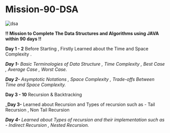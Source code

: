 # Mission-90-DSA
![dsa](https://user-images.githubusercontent.com/63275326/200905703-0bf38658-b041-45f8-b708-2f0e37c570ff.png)

**!! Mission to Complete The Data Structures and Algorithms using JAVA within 90 days !!**

**Day 1 - 2**
Before Starting , Firstly Learned about the Time and Space Complexity .


_**Day 1-** Basic Terminologies of Data Structure , Time Complexity , Best Case , Average Case , Worst Case._

_**Day 2-** Asymptotic Notations , Space Complexity , Trade-offs Between Time and Space Complexity._

**Day 3 - 10**
Recursion & Backtracking

_**Day 3-** Learned about Recursion and Types of recursion such as - Tail Recursion , Non Tail Recursion

_**Day 4-** Learned about Types of recursion and their implementation such as - Indirect Recursion , Nested Recursion._


